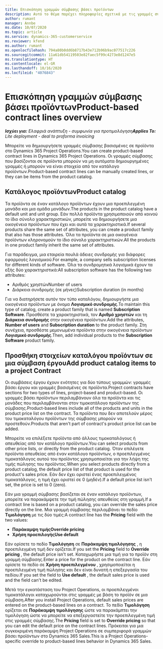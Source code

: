 ```yaml
---
title: Επισκόπηση γραμμών σύμβασης βάσει προϊόντων
description: Αυτό το θέμα παρέχει πληροφορίες σχετικά με τις γραμμές σύμβασης βάσει προϊόντων.
author: rumant
manager: Annbe
ms.date: 10/07/2020
ms.topic: article
ms.service: dynamics-365-customerservice
ms.reviewer: kfend
ms.author: rumant
ms.openlocfilehash: 794a80b0dd6b8717b43e712b96b9ac077517c226
ms.sourcegitcommit: 11a61db54119503e82faec5f99c4273e8d1247e5
ms.translationtype: HT
ms.contentlocale: el-GR
ms.lasthandoff: 10/16/2020
ms.locfileid: "4076843"
---
```

# <a name="product-based-contract-lines-overview"></a><span data-ttu-id="791ed-103">Επισκόπηση γραμμών σύμβασης βάσει προϊόντων</span><span class="sxs-lookup"><span data-stu-id="791ed-103">Product-based contract lines overview</span></span>

<span data-ttu-id="791ed-104">_**Ισχύει για:** Ελαφριά ανάπτυξη - συμφωνία για προτιμολόγηση_</span><span class="sxs-lookup"><span data-stu-id="791ed-104">_**Applies To:** Lite deployment - deal to proforma invoicing_</span></span>

<span data-ttu-id="791ed-105">Μπορείτε να δημιουργήσετε γραμμές σύμβασης βασισμένες σε προϊόντα στο Dynamics 365 Project Operations.</span><span class="sxs-lookup"><span data-stu-id="791ed-105">You can create product-based contract lines in Dynamics 365 Project Operations.</span></span> <span data-ttu-id="791ed-106">Οι γραμμές σύμβασης που βασίζονται σε προϊόντα μπορούν να μη αυτόματα δημιουργημένες γραμμές ή μπορούν να είναι στοιχεία από τον κατάλογο προϊόντων.</span><span class="sxs-lookup"><span data-stu-id="791ed-106">Product-based contract lines can be manually created lines, or they can be items from the product catalog.</span></span>

## <a name="product-catalog"></a><span data-ttu-id="791ed-107">Κατάλογος προϊόντων</span><span class="sxs-lookup"><span data-stu-id="791ed-107">Product catalog</span></span>

<span data-ttu-id="791ed-108">Τα προϊόντα σε έναν κατάλογο προϊόντων έχουν μια προεπιλεγμένη μονάδα και μια ομάδα μονάδων.</span><span class="sxs-lookup"><span data-stu-id="791ed-108">The products in the product catalog have a default unit and unit group.</span></span> <span data-ttu-id="791ed-109">Εάν πολλά προϊόντα χρησιμοποιούν από κοινού το ίδιο σύνολο χαρακτηριστικών, μπορείτε να δημιουργήσετε μια οικογένεια προϊόντων που έχει και αυτά τα χαρακτηριστικά.</span><span class="sxs-lookup"><span data-stu-id="791ed-109">If several products share the same set of attributes, you can create a product family that also has those attributes.</span></span> <span data-ttu-id="791ed-110">Όλα τα προϊόντα σε μια οικογένεια προϊόντων κληρονομούν το ίδιο σύνολο χαρακτηριστικών.</span><span class="sxs-lookup"><span data-stu-id="791ed-110">All the products in one product family inherit the same set of attributes.</span></span>

<span data-ttu-id="791ed-111">Για παράδειγμα, μια εταιρεία πουλά άδειες συνδρομής για διάφορες εφαρμογές λογισμικού.</span><span class="sxs-lookup"><span data-stu-id="791ed-111">For example, a company sells subscription licenses for different kinds of software.</span></span> <span data-ttu-id="791ed-112">Όλα τα συνδρομητικά λογισμικά έχουν τα εξής δύο χαρακτηριστικά:</span><span class="sxs-lookup"><span data-stu-id="791ed-112">All subscription software has the following two attributes:</span></span>

- <span data-ttu-id="791ed-113">Αριθμός χρηστών</span><span class="sxs-lookup"><span data-stu-id="791ed-113">Number of users</span></span>
- <span data-ttu-id="791ed-114">Διάρκεια συνδρομής (σε μήνες)</span><span class="sxs-lookup"><span data-stu-id="791ed-114">Subscription duration (in months)</span></span>

<span data-ttu-id="791ed-115">Για να διατηρήσετε αυτόν τον τύπο καταλόγου, δημιουργήστε μια οικογένεια προϊόντων με όνομα **Λογισμικό συνδρομής**.</span><span class="sxs-lookup"><span data-stu-id="791ed-115">To maintain this type of catalog, create a product family that is named **Subscription Software**.</span></span> <span data-ttu-id="791ed-116">Προσθέστε τα χαρακτηριστικά, τον **Αριθμό χρηστών** και τη **Διάρκεια συνδρομής** στην οικογένεια προϊόντων.</span><span class="sxs-lookup"><span data-stu-id="791ed-116">Add the attributes, **Number of users** and **Subscription duration** to the product family.</span></span> <span data-ttu-id="791ed-117">Στη συνέχεια, προσθέστε μεμονωμένα προϊόντα στην οικογένεια προϊόντων **Λογισμικό συνδρομής**.</span><span class="sxs-lookup"><span data-stu-id="791ed-117">Then, add individual products to the **Subscription Software** product family.</span></span>

## <a name="add-product-catalog-items-to-a-project-contract"></a><span data-ttu-id="791ed-118">Προσθήκη στοιχείων καταλόγου προϊόντων σε μια σύμβαση έργου</span><span class="sxs-lookup"><span data-stu-id="791ed-118">Add product catalog items to a project Contract</span></span>

<span data-ttu-id="791ed-119">Οι συμβάσεις έργου έχουν ενότητες για δύο τύπους γραμμών: γραμμές βάσει έργου και γραμμές βασισμένες σε προϊόντα.</span><span class="sxs-lookup"><span data-stu-id="791ed-119">Project contracts have sections for two types of lines, project-based and product-based.</span></span> <span data-ttu-id="791ed-120">Οι γραμμές βάσει προϊόντων περιλαμβάνουν όλα τα προϊόντα και τις μονάδες που περιλαμβάνονται στον τιμοκατάλογο προϊόντων της σύμβασης.</span><span class="sxs-lookup"><span data-stu-id="791ed-120">Product-based lines include all of the products and units in the product price list on the contract.</span></span> <span data-ttu-id="791ed-121">Τα προϊόντα που δεν αποτελούν μέρος του τιμοκαταλόγου προϊόντων της σύμβασης μπορούν να προστεθούν.</span><span class="sxs-lookup"><span data-stu-id="791ed-121">Products that aren't part of contract's product price list can be added.</span></span>

<span data-ttu-id="791ed-122">Μπορείτε να επιλέξετε προϊόντα από άλλους τιμοκαταλόγους ή απευθείας από τον κατάλογο προϊόντων.</span><span class="sxs-lookup"><span data-stu-id="791ed-122">You can select products from other price lists, or directly from the product catalog.</span></span> <span data-ttu-id="791ed-123">Όταν επιλέγετε προϊόντα απευθείας από έναν κατάλογο προϊόντων, ο προεπιλεγμένος τιμοκατάλογος αυτού του προϊόντος χρησιμοποιείται για την λήψη της τιμής πώλησης του προϊόντος.</span><span class="sxs-lookup"><span data-stu-id="791ed-123">When you select products directly from a product catalog, the default price list of that product is used for the product's sales price.</span></span> <span data-ttu-id="791ed-124">Εάν δεν έχει οριστεί ένας προεπιλεγμένος τιμοκατάλογος, η τιμή έχει οριστεί σε 0 (μηδέν).</span><span class="sxs-lookup"><span data-stu-id="791ed-124">If a default price list isn't set, the price is set to 0 (zero).</span></span>

<span data-ttu-id="791ed-125">Εάν μια γραμμή σύμβασης βασίζεται σε έναν κατάλογο προϊόντων, μπορείτε να παρακάμψετε την τιμή πώλησης απευθείας στη γραμμή.</span><span class="sxs-lookup"><span data-stu-id="791ed-125">If a contract line is based on a product catalog, you can override the sales price directly on the line.</span></span> <span data-ttu-id="791ed-126">Μια γραμμή σύμβασης περιλαμβάνει το πεδίο **Τιμολόγηση** με τις δύο τιμές:</span><span class="sxs-lookup"><span data-stu-id="791ed-126">A contract line has the **Pricing** field with the two values:</span></span>

- <span data-ttu-id="791ed-127">**Παράκαμψη τιμής**</span><span class="sxs-lookup"><span data-stu-id="791ed-127">**Override pricing**</span></span>
- <span data-ttu-id="791ed-128">**Χρήση προεπιλογής**</span><span class="sxs-lookup"><span data-stu-id="791ed-128">**Use default**</span></span>

<span data-ttu-id="791ed-129">Εάν ορίσετε το πεδίο **Τιμολόγηση** σε **Παράκαμψη τιμολόγησης** , η προεπιλεγμένη τιμή δεν ορίζεται.</span><span class="sxs-lookup"><span data-stu-id="791ed-129">If you set the **Pricing** field to **Override pricing** , the default price isn't set.</span></span> <span data-ttu-id="791ed-130">Καταχωρήστε μια τιμή για το προϊόν στη γραμμή σύμβασης.</span><span class="sxs-lookup"><span data-stu-id="791ed-130">Enter a price for the product on the contract line.</span></span> <span data-ttu-id="791ed-131">Εάν ορίσετε το πεδίο σε **Χρήση προεπιλεγμένου** , χρησιμοποιείται η προεπιλεγμένη τιμή πώλησης και δεν είναι δυνατή η επεξεργασία του πεδίου.</span><span class="sxs-lookup"><span data-stu-id="791ed-131">If you set the field to **Use default** , the default sales price is used and the field can't be edited.</span></span>

<span data-ttu-id="791ed-132">Μετά την εγκατάσταση του Project Operations, οι προεπιλεγμένοι τιμοκατάλογοι καταχωρούνται στις γραμμές με βάση το προϊόν σε μια σύμβαση.</span><span class="sxs-lookup"><span data-stu-id="791ed-132">After you install Project Operations, default sales prices are entered on the product-based lines on a contract.</span></span> <span data-ttu-id="791ed-133">Το πεδίο **Τιμολόγηση** ορίζεται σε **Παράκαμψη τιμολόγησης** ώστε να παρακάμπτει την τιμολόγηση ώστε να μπορείτε να επεξεργαστείτε την προεπιλεγμένη τιμή στις γραμμές σύμβασης.</span><span class="sxs-lookup"><span data-stu-id="791ed-133">The **Pricing** field is set to **Override pricing** so that you can edit the default price on the contract lines.</span></span> <span data-ttu-id="791ed-134">Πρόκειται για μια συγκεκριμένη παράκαμψη Project Operations σε συμπεριφορά γραμμών βάσει προϊόντων στο Dynamics 365 Sales.</span><span class="sxs-lookup"><span data-stu-id="791ed-134">This is a Project Operations-specific override to product-based lines behavior in Dynamics 365 Sales.</span></span>
